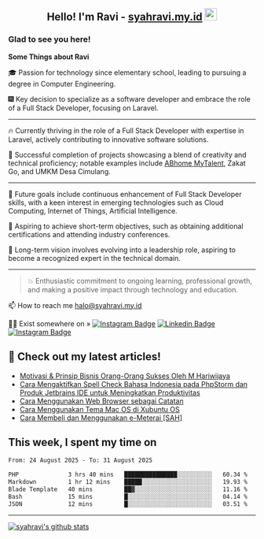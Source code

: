 <h2 align="center">Hello! I'm Ravi - <a href="https://syahravi.my.id/" target="_blank">syahravi.my.id</a> <img src="https://media.giphy.com/media/hvRJCLFzcasrR4ia7z/giphy.gif" width="25px"></h2>

### Glad to see you here!

<b> Some Things about Ravi</b>

:mortar_board: Passion for technology since elementary school, leading to pursuing a degree in Computer Engineering.

:fireworks: Key decision to specialize as a software developer and embrace the role of a Full Stack Developer, focusing on Laravel.

---
🔥 Currently thriving in the role of a Full Stack Developer with expertise in Laravel, actively contributing to innovative software solutions.

🎯 Successful completion of projects showcasing a blend of creativity and technical proficiency; notable examples include [ABhome MyTalent](https://mytalent.abhome.education/), Zakat Go, and UMKM Desa Cimulang.

---
:crystal_ball: Future goals include continuous enhancement of Full Stack Developer skills, with a keen interest in emerging technologies such as Cloud Computing, Internet of Things, Artificial Intelligence.

:bookmark_tabs: Aspiring to achieve short-term objectives, such as obtaining additional certifications and attending industry conferences.

:yellow_heart: Long-term vision involves evolving into a leadership role, aspiring to become a recognized expert in the technical domain.

---
> :collision: Enthusiastic commitment to ongoing learning, professional growth, and making a positive impact through technology and education.

📫 How to reach me halo@syahravi.my.id

👨‍💻 Exist somewhere on »
[![Instagram Badge](https://img.shields.io/badge/-Instagram-e4405f?style=flat-square&logo=Instagram&logoColor=white)](https://instagram.com/syahravi.id)
[![Linkedin Badge](https://img.shields.io/badge/-LinkedIn-0e76a8?style=flat-square&logo=Linkedin&logoColor=white)](https://linkedin.com/in/syahravi/)
[![Instagram Badge](https://img.shields.io/badge/-youtube-e4405f?style=flat-square&logo=YouTube&logoColor=white)](https://www.youtube.com/@syahravi)

## 📝 Check out my latest articles!
<!-- BLOG-POST-LIST:START -->
- [Motivasi &amp; Prinsip Bisnis Orang-Orang Sukses Oleh M Hariwijaya](https://syahravi.my.id/motivasi-dan-prinsip-bisnis-orang-orang-sukses/)
- [Cara Mengaktifkan Spell Check Bahasa Indonesia pada PhpStorm dan Produk Jetbrains IDE untuk Meningkatkan Produktivitas](https://syahravi.my.id/meningkatkan-produktivitas-spelling-bahasa-indonesia-pada-produk-jetbrains-ide/)
- [Cara Menggunakan Web Browser sebagai Catatan](https://syahravi.my.id/cara-menggunakan-web-browser-sebagai-catatan/)
- [Cara Menggunakan Tema Mac OS di Xubuntu OS](https://syahravi.my.id/menggunakan-tema-mac-os-di-xubuntu/)
- [Cara Membeli dan Menggunakan e-Meterai [SAH]](https://syahravi.my.id/membeli-dan-menggunakan-e-meterai/)
<!-- BLOG-POST-LIST:END -->

## This week, I spent my time on
<!--START_SECTION:waka-->

```txt
From: 24 August 2025 - To: 31 August 2025

PHP              3 hrs 40 mins   ███████████████░░░░░░░░░░   60.34 %
Markdown         1 hr 12 mins    █████░░░░░░░░░░░░░░░░░░░░   19.93 %
Blade Template   40 mins         ██▓░░░░░░░░░░░░░░░░░░░░░░   11.16 %
Bash             15 mins         █░░░░░░░░░░░░░░░░░░░░░░░░   04.14 %
JSON             12 mins         █░░░░░░░░░░░░░░░░░░░░░░░░   03.51 %
```

<!--END_SECTION:waka-->
---
[![syahravi's github stats](https://github-readme-stats.vercel.app/api?username=syahravi&show_icons=true&theme=synthwave)](https://github.com/syahravi/)
